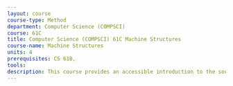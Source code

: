 ```yaml
---
layout: course 
course-type: Method
department: Computer Science (COMPSCI)
course: 61C
title: Computer Science (COMPSCI) 61C Machine Structures
course-name: Machine Structures
units: 4
prerequisites: CS 61B, 
tools: 
description: This course provides an accessible introduction to the social science of demography. The course is organized around cases in which population issues raise policy or ethical dilemmas (example - China's one child policy). Through these cases, students will learn how demographers use models and data to acquire knowledge about population. Throughout the course, students will also learn to read, interpret, evaluate, and produce tabular and graphical representations of population data.
---
```

